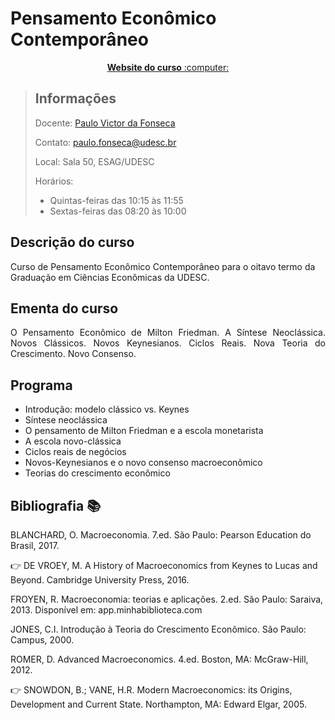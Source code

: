 # Pensamento Econômico Contemporâneo

<p align="center"><a href="https://pvfonseca.github.io/teaching/pec/"><b> Website do curso</b> :computer:</a></p>

> ## Informações
> Docente: <a href="https://pvfonseca.github.io"> Paulo Victor da Fonseca </a>
>
> Contato: <a href="mailto:paulo.fonseca@udesc.br"> paulo.fonseca@udesc.br</a>
>
> Local: Sala 50, ESAG/UDESC
>
> Horários:
>
> * Quintas-feiras das 10:15 às 11:55
> * Sextas-feiras das 08:20 às 10:00
> 
## Descrição do curso
Curso de Pensamento Econômico Contemporâneo para o oitavo termo da Graduação em Ciências Econômicas da UDESC.

## Ementa do curso
<p align="justify">O Pensamento Econômico de Milton Friedman. A Síntese Neoclássica. Novos Clássicos. Novos Keynesianos. Ciclos Reais. Nova Teoria do Crescimento. Novo Consenso.</p>

## Programa
* Introdução: modelo clássico vs. Keynes
* Síntese neoclássica
* O pensamento de Milton Friedman e a escola monetarista
* A escola novo-clássica
* Ciclos reais de negócios
* Novos-Keynesianos e o novo consenso macroeconômico
* Teorias do crescimento econômico

## Bibliografia :books:
BLANCHARD, O. Macroeconomia. 7.ed. São Paulo: Pearson Education do Brasil, 2017.

👉 DE VROEY, M. A History of Macroeconomics from Keynes to Lucas and Beyond. Cambridge University Press, 2016.

FROYEN, R. Macroeconomia: teorias e aplicações. 2.ed. São Paulo: Saraiva, 2013. Disponível em: app.minhabiblioteca.com

JONES, C.I. Introdução à Teoria do Crescimento Econômico. São Paulo: Campus, 2000.

ROMER, D. Advanced Macroeconomics. 4.ed. Boston, MA: McGraw-Hill, 2012.

👉 SNOWDON, B.; VANE, H.R. Modern Macroeconomics: its Origins, Development and Current State. Northampton, MA: Edward Elgar, 2005.